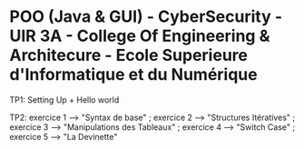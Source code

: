 # POO (Java & GUI) - CyberSecurity - UIR 3A - College Of Engineering & Architecure - Ecole Superieure d'Informatique et du Numérique

TP1: Setting Up + Hello world

TP2: exercice 1 --> "Syntax de base" ; exercice 2 --> "Structures Itératives" ; exercice 3 --> "Manipulations des Tableaux" ; exercice 4 --> "Switch Case" ; exercice 5 --> "La Devinette"
